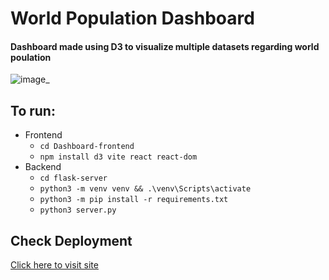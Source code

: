 # World Population Dashboard
#### Dashboard made using D3 to visualize multiple datasets regarding world poulation
![image_](https://github.com/user-attachments/assets/a0c44812-8b65-4dec-94d2-944e0b998451)

## To run: <br/>

- Frontend
  - `cd Dashboard-frontend`
  - `npm install d3 vite react react-dom`
- Backend
  - `cd flask-server`
  - `python3 -m venv venv && .\venv\Scripts\activate`
  - `python3 -m pip install -r requirements.txt`
  - `python3 server.py`

## Check Deployment
[Click here to visit site](https://world-population-dashboard.vercel.app/)
